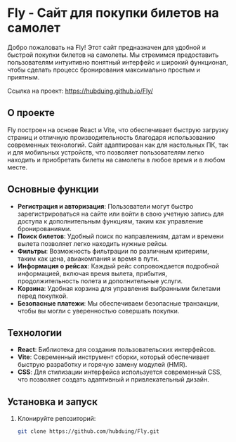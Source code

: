 # Fly - Сайт для покупки билетов на самолет

Добро пожаловать на Fly! Этот сайт предназначен для удобной и быстрой покупки билетов на самолеты. Мы стремимся предоставить пользователям интуитивно понятный интерфейс и широкий функционал, чтобы сделать процесс бронирования максимально простым и приятным.

Ссылка на проект: https://hubduing.github.io/Fly/

## О проекте

Fly построен на основе React и Vite, что обеспечивает быструю загрузку страниц и отличную производительность благодаря использованию современных технологий. Сайт адаптирован как для настольных ПК, так и для мобильных устройств, что позволяет пользователям легко находить и приобретать билеты на самолеты в любое время и в любом месте.

## Основные функции

- **Регистрация и авторизация**: Пользователи могут быстро зарегистрироваться на сайте или войти в свою учетную запись для доступа к дополнительным функциям, таким как управление бронированиями.
- **Поиск билетов**: Удобный поиск по направлениям, датам и времени вылета позволяет легко находить нужные рейсы.
- **Фильтры**: Возможность фильтрации по различным критериям, таким как цена, авиакомпания и время в пути.
- **Информация о рейсах**: Каждый рейс сопровождается подробной информацией, включая время вылета, прибытия, продолжительность полета и дополнительные услуги.
- **Корзина**: Удобная корзина для управления выбранными билетами перед покупкой.
- **Безопасные платежи**: Мы обеспечиваем безопасные транзакции, чтобы вы могли с уверенностью совершать покупки.

## Технологии

- **React**: Библиотека для создания пользовательских интерфейсов.
- **Vite**: Современный инструмент сборки, который обеспечивает быструю разработку и горячую замену модулей (HMR).
- **CSS**: Для стилизации интерфейса используется современный CSS, что позволяет создать адаптивный и привлекательный дизайн.

## Установка и запуск

1. Клонируйте репозиторий:
   ```bash
   git clone https://github.com/hubduing/Fly.git
